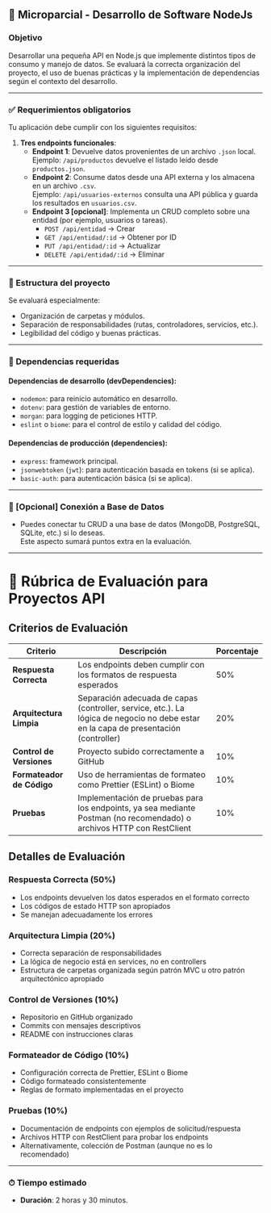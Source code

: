 ## 🧪 Microparcial - Desarrollo de Software NodeJs

### Objetivo
Desarrollar una pequeña API en Node.js que implemente distintos tipos de consumo y manejo de datos. Se evaluará la correcta organización del proyecto, el uso de buenas prácticas y la implementación de dependencias según el contexto del desarrollo.

---

### ✅ Requerimientos obligatorios

Tu aplicación debe cumplir con los siguientes requisitos:

1. **Tres endpoints funcionales**:
   - **Endpoint 1**: Devuelve datos provenientes de un archivo `.json` local.  
     Ejemplo: `/api/productos` devuelve el listado leído desde `productos.json`.
   - **Endpoint 2**: Consume datos desde una API externa y los almacena en un archivo `.csv`.  
     Ejemplo: `/api/usuarios-externos` consulta una API pública y guarda los resultados en `usuarios.csv`.
   - **Endpoint 3 [opcional]**: Implementa un CRUD completo sobre una entidad (por ejemplo, usuarios o tareas).
     - `POST /api/entidad` → Crear
     - `GET /api/entidad/:id` → Obtener por ID
     - `PUT /api/entidad/:id` → Actualizar
     - `DELETE /api/entidad/:id` → Eliminar

---

### 📂 Estructura del proyecto

Se evaluará especialmente:

- Organización de carpetas y módulos.
- Separación de responsabilidades (rutas, controladores, servicios, etc.).
- Legibilidad del código y buenas prácticas.

---

### 🔧 Dependencias requeridas

#### Dependencias de desarrollo (devDependencies):
- `nodemon`: para reinicio automático en desarrollo.
- `dotenv`: para gestión de variables de entorno.
- `morgan`: para logging de peticiones HTTP.
- `eslint` o `biome`: para el control de estilo y calidad del código.

#### Dependencias de producción (dependencies):
- `express`: framework principal.
- `jsonwebtoken` (`jwt`): para autenticación basada en tokens (si se aplica).
- `basic-auth`: para autenticación básica (si se aplica).

---

### 💾 [Opcional] Conexión a Base de Datos

- Puedes conectar tu CRUD a una base de datos (MongoDB, PostgreSQL, SQLite, etc.) si lo deseas.  
  Este aspecto sumará puntos extra en la evaluación.

--- 

# 📃 Rúbrica de Evaluación para Proyectos API

## Criterios de Evaluación

| Criterio | Descripción | Porcentaje |
|----------|-------------|------------|
| **Respuesta Correcta** | Los endpoints deben cumplir con los formatos de respuesta esperados | 50% |
| **Arquitectura Limpia** | Separación adecuada de capas (controller, service, etc.). La lógica de negocio no debe estar en la capa de presentación (controller) | 20% |
| **Control de Versiones** | Proyecto subido correctamente a GitHub | 10% |
| **Formateador de Código** | Uso de herramientas de formateo como Prettier (ESLint) o Biome | 10% |
| **Pruebas** | Implementación de pruebas para los endpoints, ya sea mediante Postman (no recomendado) o archivos HTTP con RestClient | 10% |

## Detalles de Evaluación

### Respuesta Correcta (50%)
- Los endpoints devuelven los datos esperados en el formato correcto
- Los códigos de estado HTTP son apropiados
- Se manejan adecuadamente los errores

### Arquitectura Limpia (20%)
- Correcta separación de responsabilidades
- La lógica de negocio está en services, no en controllers
- Estructura de carpetas organizada según patrón MVC u otro patrón arquitectónico apropiado

### Control de Versiones (10%)
- Repositorio en GitHub organizado
- Commits con mensajes descriptivos
- README con instrucciones claras

### Formateador de Código (10%)
- Configuración correcta de Prettier, ESLint o Biome
- Código formateado consistentemente
- Reglas de formato implementadas en el proyecto

### Pruebas (10%)
- Documentación de endpoints con ejemplos de solicitud/respuesta
- Archivos HTTP con RestClient para probar los endpoints
- Alternativamente, colección de Postman (aunque no es lo recomendado)
---

### ⏱ Tiempo estimado

- **Duración**: 2 horas y 30 minutos.
